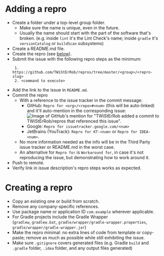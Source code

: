 # Adding a repro
 * Create a folder under a top-level group folder.
   * Make sure the name is unique, even in the future.
   * Usually the name should start with the part of the software that's broken.
     (e.g. inside `lint` it's the Lint Check's name; inside `gradle` it's `versionCatalog` or `buildScan` subsystems)
 * Create a README.md file.
 * Create the repro (see [below](#creating-a-repro)).
 * Submit the issue with the following repro steps as the minimum:
    ```
     1. https://github.com/TWiStErRob/repros/tree/master/<group>/<repro-slug>
     2. <command to execute>
    ```
 * Add the link to the issue in `README.md`.
 * Commit the repro
   * With a reference to the issue tracker in the commit message:
     * GitHub: `Repro for <org>/<repo>#<num>` (this will be auto-linked) and it'll auto-mention in the corresponding issue:
       ![Image of GitHub's mention for "TWiStErRob added a commit to TWiStErRob/repros that referenced this issue".](https://user-images.githubusercontent.com/2906988/202782865-055cb82b-f2e4-4971-acbf-e680f2fd0def.png)
     * Google: `Repro for issuetracker.google.com/<num>`
     * JetBrains (YouTrack): `Repro for KT-<num>` or `Repro for IDEA-<num>`.
   * No more information needed as the info will be in the Third Party issue tracker or README.md in the worst case.
   * An alternative for `Repro for` is `Workaround for`, in case it's not reproducing the issue, but demonstrating how to work around it.
 * Push to remote.
 * Verify link in issue description's repro steps works as expected.

# Creating a repro
 * Copy an existing one or build from scratch.
 * Remove any company-specific references.
 * Use package name or application ID `com.example` wherever applicable.
 * For Gradle projects include the Gradle Wrapper  
   (`gradlew`, `gradlew.bat`, `gradle/wrapper/gradle-wrapper.properties`, `gradle/wrapper/gradle-wrapper.jar`)
 * Make the repro minimal: no extra lines of code from template or copy-paste; remove as much as possible while still exhibiting the issue.
 * Make sure `.gitignore` covers generated files (e.g. Gradle `build` and `.gradle` folder, `.idea` folder, and any output files generated)
